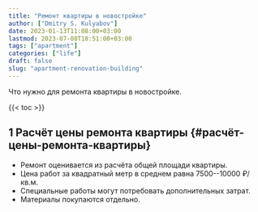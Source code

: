 ```yaml
---
title: "Ремонт квартиры в новостройке"
author: ["Dmitry S. Kulyabov"]
date: 2023-01-13T11:08:00+03:00
lastmod: 2023-07-08T18:51:00+03:00
tags: ["apartment"]
categories: ["life"]
draft: false
slug: "apartment-renovation-building"
---
```


Что нужно для ремонта квартиры в новостройке.

<!--more-->

{{< toc >}}


## <span class="section-num">1</span> Расчёт цены ремонта квартиры {#расчёт-цены-ремонта-квартиры}

-   Ремонт оценивается из расчёта общей площади квартиры.
-   Цена работ за квадратный метр в среднем равна 7500--10000 ₽/кв.м.
-   Специальные работы могут потребовать дополнительных затрат.
-   Материалы покупаются отдельно.
